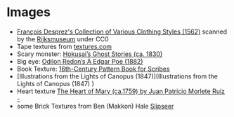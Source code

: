 # Images
- [François Desprez's Collection of Various Clothing Styles (1562)](https://publicdomainreview.org/collection/recueil-de-la-diversite-des-habits/) scanned by the [Rijksmuseum](https://www.rijksmuseum.nl/en/search?p=1&ps=12&involvedMaker=Fran%C3%A7ois%20Desprez&st=Objects&ii=4) under CC0
- Tape textures from [textures.com](textures.com)
- Scary monster: [Hokusai’s Ghost Stories (ca. 1830)](https://publicdomainreview.org/collection/hokusai-s-ghost-stories-ca-1830/)
- Big eye: [Odilon Redon’s À Edgar Poe (1882) ](https://publicdomainreview.org/collection/odilon-redon-a-edgar-poe/)
- Book Texture: [16th-Century Pattern Book for Scribes](https://publicdomainreview.org/collection/16th-century-pattern-book-for-scribes/)
- [Illustrations from the Lights of Canopus (1847)](Illustrations from the Lights of Canopus (1847) )
- Heart texture [The Heart of Mary (ca.1759) by Juan Patricio Morlete Ruiz -](https://commons.wikimedia.org/wiki/File:Juan_Patricio_Morlete_Ruiz_-_The_Heart_of_Mary_-_Google_Art_Project.jpg)
- some Brick Textures from Ben (Makkon) Hale [Slipseer](https://www.slipseer.com/index.php?resources/makkon-textures.28/)
